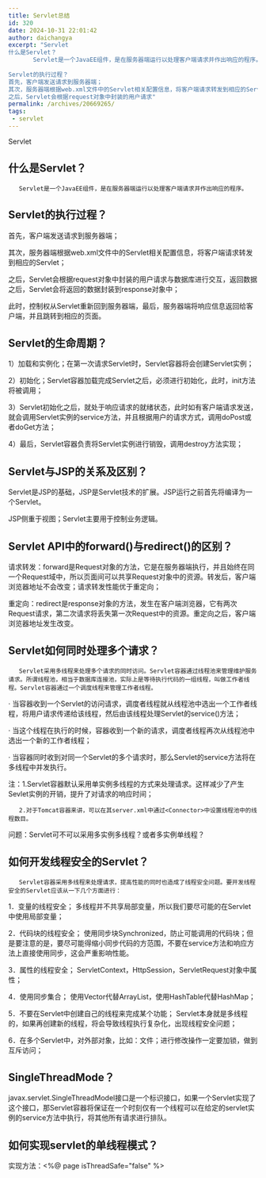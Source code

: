 ```yaml
---
title: Servlet总结
id: 320
date: 2024-10-31 22:01:42
author: daichangya
excerpt: "Servlet
什么是Servlet？
       Servlet是一个JavaEE组件，是在服务器端运行以处理客户端请求并作出响应的程序。
 
Servlet的执行过程？   
首先，客户端发送请求到服务器端；
其次，服务器端根据web.xml文件中的Servlet相关配置信息，将客户端请求转发到相应的Servlet；
之后，Servlet会根据request对象中封装的用户请求"
permalink: /archives/20669265/
tags: 
 - servlet
---
```


 

Servlet

## 什么是Servlet？

       Servlet是一个JavaEE组件，是在服务器端运行以处理客户端请求并作出响应的程序。

## Servlet的执行过程？

首先，客户端发送请求到服务器端；

其次，服务器端根据web.xml文件中的Servlet相关配置信息，将客户端请求转发到相应的Servlet；

之后，Servlet会根据request对象中封装的用户请求与数据库进行交互，返回数据之后，Servlet会将返回的数据封装到response对象中；

此时，控制权从Servlet重新回到服务器端，最后，服务器端将响应信息返回给客户端，并且跳转到相应的页面。

## Servlet的生命周期？

1）加载和实例化；在第一次请求Servlet时，Servlet容器将会创建Servlet实例；

2）初始化；Servlet容器加载完成Servlet之后，必须进行初始化，此时，init方法将被调用；

3）Servlet初始化之后，就处于响应请求的就绪状态，此时如有客户端请求发送，就会调用Servlet实例的service方法，并且根据用户的请求方式，调用doPost或者doGet方法；

4）最后，Servlet容器负责将Servlet实例进行销毁，调用destroy方法实现；

## Servlet与JSP的关系及区别？

Servlet是JSP的基础，JSP是Servlet技术的扩展。JSP运行之前首先将编译为一个Servlet。

JSP侧重于视图；Servlet主要用于控制业务逻辑。

## Servlet API中的forward()与redirect()的区别？

请求转发：forward是Request对象的方法，它是在服务器端执行，并且始终在同一个Request域中，所以页面间可以共享Request对象中的资源。转发后，客户端浏览器地址不会改变；请求转发性能优于重定向；

重定向：redirect是response对象的方法，发生在客户端浏览器，它有两次Request请求，第二次请求将丢失第一次Request中的资源。重定向之后，客户端浏览器地址发生改变。

## Servlet如何同时处理多个请求？

       Servlet采用多线程来处理多个请求的同时访问。Servlet容器通过线程池来管理维护服务请求。所谓线程池，相当于数据库连接池，实际上是等待执行代码的一组线程，叫做工作者线程。Servlet容器通过一个调度线程来管理工作者线程。

· 当容器收到一个Servlet的访问请求，调度者线程就从线程池中选出一个工作者线程，将用户请求传递给该线程，然后由该线程处理Servlet的service()方法；

· 当这个线程在执行的时候，容器收到一个新的请求，调度者线程再次从线程池中选出一个新的工作者线程；

· 当容器同时收到对同一个Servlet的多个请求时，那么Servlet的service方法将在多线程中并发执行。

注：1.Servlet容器默认采用单实例多线程的方式来处理请求。这样减少了产生Sevlet实例的开销，提升了对请求的响应时间；

       2.对于Tomcat容器来讲，可以在其server.xml中通过<Connector>中设置线程池中的线程数目。

问题：Servlet可不可以采用多实例多线程？或者多实例单线程？

## 如何开发线程安全的Servlet？

       Servlet容器采用多线程来处理请求，提高性能的同时也造成了线程安全问题。要开发线程安全的Servlet应该从一下几个方面进行：

1．变量的线程安全； 多线程并不共享局部变量，所以我们要尽可能的在Servlet中使用局部变量；

2．代码块的线程安全； 使用同步块Synchronized，防止可能调用的代码块；但是要注意的是，要尽可能得缩小同步代码的方范围，不要在service方法和响应方法上直接使用同步，这会严重影响性能。

3．属性的线程安全； ServletContext，HttpSession，ServletRequest对象中属性；

4．使用同步集合； 使用Vector代替ArrayList，使用HashTable代替HashMap；

5．不要在Servlet中创建自己的线程来完成某个功能； Servlet本身就是多线程的，如果再创建新的线程，将会导致线程执行复杂化，出现线程安全问题；

6．在多个Servlet中，对外部对象，比如：文件；进行修改操作一定要加锁，做到互斥访问；

## SingleThreadMode？

javax.servlet.SingleThreadModel接口是一个标识接口，如果一个Servlet实现了这个接口，那Servlet容器将保证在一个时刻仅有一个线程可以在给定的servlet实例的service方法中执行，将其他所有请求进行排队。

## 如何实现servlet的单线程模式？

实现方法：<%@ page isThreadSafe="false" %>